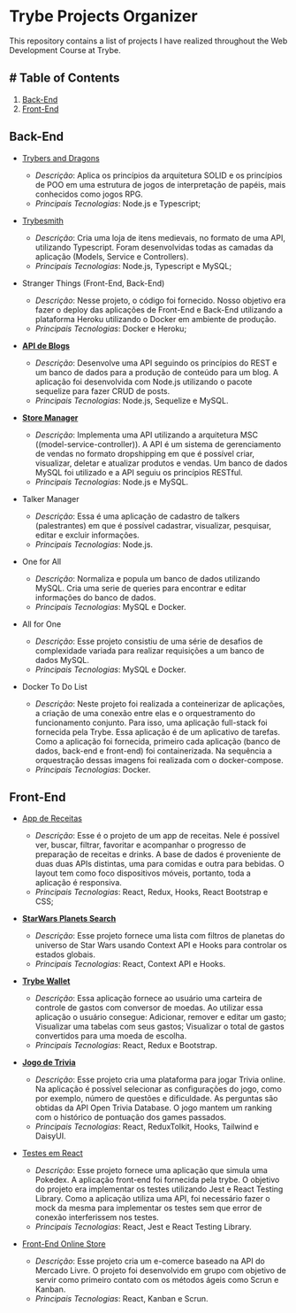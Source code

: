 # Trybe Projects Organizer

This repository contains a list of projects I have realized throughout the Web Development Course at Trybe.

## # Table of Contents
1. [Back-End](#back-end)
2. [Front-End](#front-end)

## Back-End

* [Trybers and Dragons](https://github.com/heitortessaro/trybers-and-dragons)
  * *Descrição*: Aplica os princípios da arquitetura SOLID e os princípios de POO em uma estrutura de jogos de interpretação de papéis, mais conhecidos como jogos RPG.
  * *Principais Tecnologias*: Node.js e Typescript;

* [Trybesmith](https://github.com/heitortessaro/trybesmith)
  * *Descrição*: Cria uma loja de itens medievais, no formato de uma API, utilizando Typescript. Foram desenvolvidas todas as camadas da aplicação (Models, Service e Controllers).
  * *Principais Tecnologias*: Node.js, Typescript e MySQL;
  
* Stranger Things (Front-End, Back-End)
  * *Descrição*: Nesse projeto, o código foi fornecido. Nosso objetivo era fazer o deploy das aplicações de Front-End e Back-End utilizando a plataforma Heroku utilizando o Docker em ambiente de produção. 
  * *Principais Tecnologias*: Docker e Heroku;
  
* [**API de Blogs**](https://github.com/heitortessaro/blogs-api)
  * *Descrição*: Desenvolve uma API seguindo os princípios do REST e um banco de dados para a produção de conteúdo para um blog. A aplicação foi desenvolvida com Node.js utilizando o pacote sequelize para fazer CRUD de posts. 
  * *Principais Tecnologias*: Node.js, Sequelize e MySQL.

* [**Store Manager**](https://github.com/heitortessaro/store-manager)
  * *Descrição*: Implementa uma API utilizando a arquitetura MSC ((model-service-controller)). A API é um sistema de gerenciamento de vendas no formato dropshipping em que é possível criar, visualizar, deletar e atualizar produtos e vendas. Um banco de dados MySQL foi utilizado e a API seguiu os princípios RESTful. 
  * *Principais Tecnologias*: Node.js e MySQL.
  
* Talker Manager
  * *Descrição*: Essa é uma aplicação de cadastro de talkers (palestrantes) em que é possível cadastrar, visualizar, pesquisar, editar e excluir informações. 
  * *Principais Tecnologias*: Node.js.
  
* One for All
  * *Descrição*: Normaliza e popula um banco de dados utilizando MySQL. Cria uma serie de queries para encontrar e editar informações do banco de dados. 
  * *Principais Tecnologias*: MySQL e Docker.
 
* All for One
  * *Descrição*: Esse projeto consistiu de uma série de desafios de complexidade variada para realizar requisições a um banco de dados MySQL. 
  * *Principais Tecnologias*: MySQL e Docker.
 
* Docker To Do List
  * *Descrição*: Neste projeto foi realizada a conteinerizar de aplicações, a criação de uma conexão entre elas e o orquestramento do funcionamento conjunto. Para isso, uma aplicação full-stack foi fornecida pela Trybe. Essa aplicação é de um aplicativo de tarefas. Como a aplicação foi fornecida, primeiro cada aplicação (banco de dados, back-end e front-end)  foi containerizada. Na sequência a orquestração dessas imagens foi realizada com o docker-compose.
  * *Principais Tecnologias*: Docker.
 
## Front-End
* [App de Receitas](https://github.com/heitortessaro/recipe-app-2)
  * *Descrição*: Esse é o projeto de um app de receitas. Nele é possível ver, buscar, filtrar, favoritar e acompanhar o progresso de preparação de receitas e drinks. A base de dados é proveniente de duas duas APIs distintas, uma para comidas e outra para bebidas. O layout tem como foco dispositivos móveis, portanto, toda a aplicação é responsiva.
  * *Principais Tecnologias*: React, Redux, Hooks, React Bootstrap e CSS;

* [**StarWars Planets Search**](https://github.com/heitortessaro/starwars-planets-search)
  * *Descrição*: Esse projeto fornece uma lista com filtros de planetas do universo de Star Wars usando Context API e Hooks para controlar os estados globais. 
  * *Principais Tecnologias*: React, Context API e Hooks.

* [**Trybe Wallet**](https://github.com/heitortessaro/TrybeWallet)
  * *Descrição*: Essa aplicação fornece ao usuário uma carteira de controle de gastos com conversor de moedas. Ao utilizar essa aplicação o usuário consegue: Adicionar, remover e editar um gasto; Visualizar uma tabelas com seus gastos; Visualizar o total de gastos convertidos para uma moeda de escolha.
  * *Principais Tecnologias*: React, Redux e Bootstrap.
 
* [**Jogo de Trivia**](https://github.com/heitortessaro/TrybeWallet)
  * *Descrição*: Esse projeto cria uma plataforma para jogar Trivia online. Na aplicação é possível selecionar as configurações do jogo, como por exemplo, número de questões e dificuldade. As perguntas são obtidas da API Open Trivia Database. O jogo mantem um ranking com o histórico de pontuação dos games passados.
  * *Principais Tecnologias*: React, ReduxTolkit, Hooks, Tailwind e DaisyUI.

* [Testes em React](https://github.com/heitortessaro/react-testing-library)
  * *Descrição*: Esse projeto fornece uma aplicação que simula uma Pokedex. A aplicação front-end foi fornecida pela trybe. O objetivo do projeto era implementar os testes utilizando Jest e React Testing Library. Como a aplicação utiliza uma API, foi necessário fazer o mock da mesma para implementar os testes sem que error de conexão interferissem nos testes.
  * *Principais Tecnologias*: React, Jest e React Testing Library.

* [Front-End Online Store](https://github.com/heitortessaro/front-end-online-store)
  * *Descrição*: Esse projeto cria um e-comerce baseado na API do Mercado Livre. O projeto foi desenvolvido em grupo com objetivo de servir como primeiro contato com os métodos ágeis como Scrun e Kanban.
  * *Principais Tecnologias*: React, Kanban e Scrun.
